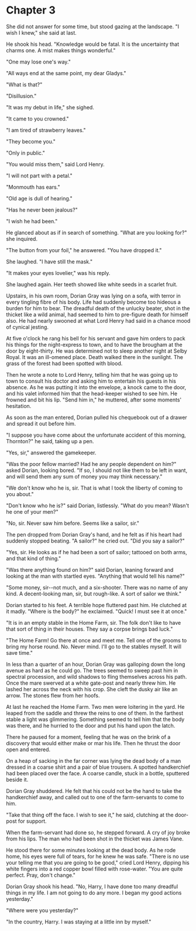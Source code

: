 # Chapter 3

She did not answer for some time, but stood gazing at the landscape. "I wish I knew," she said at last.

He shook his head. "Knowledge would be fatal. It is the uncertainty that charms one. A mist makes things wonderful."

"One may lose one's way."

"All ways end at the same point, my dear Gladys."

"What is that?"

"Disillusion."

"It was my debut in life," she sighed.

"It came to you crowned."

"I am tired of strawberry leaves."

"They become you."

"Only in public."

"You would miss them," said Lord Henry.

"I will not part with a petal."

"Monmouth has ears."

"Old age is dull of hearing."

"Has he never been jealous?"

"I wish he had been."

He glanced about as if in search of something. "What are you looking for?" she inquired.

"The button from your foil," he answered. "You have dropped it."

She laughed. "I have still the mask."

"It makes your eyes lovelier," was his reply.

She laughed again. Her teeth showed like white seeds in a scarlet fruit.

Upstairs, in his own room, Dorian Gray was lying on a sofa, with terror in every tingling fibre of his body. Life had suddenly become too hideous a burden for him to bear. The dreadful death of the unlucky beater, shot in the thicket like a wild animal, had seemed to him to pre-figure death for himself also. He had nearly swooned at what Lord Henry had said in a chance mood of cynical jesting.

At five o'clock he rang his bell for his servant and gave him orders to pack his things for the night-express to town, and to have the brougham at the door by eight-thirty. He was determined not to sleep another night at Selby Royal. It was an ill-omened place. Death walked there in the sunlight. The grass of the forest had been spotted with blood.

Then he wrote a note to Lord Henry, telling him that he was going up to town to consult his doctor and asking him to entertain his guests in his absence. As he was putting it into the envelope, a knock came to the door, and his valet informed him that the head-keeper wished to see him. He frowned and bit his lip. "Send him in," he muttered, after some moments' hesitation.

As soon as the man entered, Dorian pulled his chequebook out of a drawer and spread it out before him.

"I suppose you have come about the unfortunate accident of this morning, Thornton?" he said, taking up a pen.

"Yes, sir," answered the gamekeeper.

"Was the poor fellow married? Had he any people dependent on him?" asked Dorian, looking bored. "If so, I should not like them to be left in want, and will send them any sum of money you may think necessary."

"We don't know who he is, sir. That is what I took the liberty of coming to you about."

"Don't know who he is?" said Dorian, listlessly. "What do you mean? Wasn't he one of your men?"

"No, sir. Never saw him before. Seems like a sailor, sir."

The pen dropped from Dorian Gray's hand, and he felt as if his heart had suddenly stopped beating. "A sailor?" he cried out. "Did you say a sailor?"

"Yes, sir. He looks as if he had been a sort of sailor; tattooed on both arms, and that kind of thing."

"Was there anything found on him?" said Dorian, leaning forward and looking at the man with startled eyes. "Anything that would tell his name?"

"Some money, sir--not much, and a six-shooter. There was no name of any kind. A decent-looking man, sir, but rough-like. A sort of sailor we think."

Dorian started to his feet. A terrible hope fluttered past him. He clutched at it madly. "Where is the body?" he exclaimed. "Quick! I must see it at once."

"It is in an empty stable in the Home Farm, sir. The folk don't like to have that sort of thing in their houses. They say a corpse brings bad luck."

"The Home Farm! Go there at once and meet me. Tell one of the grooms to bring my horse round. No. Never mind. I'll go to the stables myself. It will save time."

In less than a quarter of an hour, Dorian Gray was galloping down the long avenue as hard as he could go. The trees seemed to sweep past him in spectral procession, and wild shadows to fling themselves across his path. Once the mare swerved at a white gate-post and nearly threw him. He lashed her across the neck with his crop. She cleft the dusky air like an arrow. The stones flew from her hoofs.

At last he reached the Home Farm. Two men were loitering in the yard. He leaped from the saddle and threw the reins to one of them. In the farthest stable a light was glimmering. Something seemed to tell him that the body was there, and he hurried to the door and put his hand upon the latch.

There he paused for a moment, feeling that he was on the brink of a discovery that would either make or mar his life. Then he thrust the door open and entered.

On a heap of sacking in the far corner was lying the dead body of a man dressed in a coarse shirt and a pair of blue trousers. A spotted handkerchief had been placed over the face. A coarse candle, stuck in a bottle, sputtered beside it.

Dorian Gray shuddered. He felt that his could not be the hand to take the handkerchief away, and called out to one of the farm-servants to come to him.

"Take that thing off the face. I wish to see it," he said, clutching at the door-post for support.

When the farm-servant had done so, he stepped forward. A cry of joy broke from his lips. The man who had been shot in the thicket was James Vane.

He stood there for some minutes looking at the dead body. As he rode home, his eyes were full of tears, for he knew he was safe. "There is no use your telling me that you are going to be good," cried Lord Henry, dipping his white fingers into a red copper bowl filled with rose-water. "You are quite perfect. Pray, don't change."

Dorian Gray shook his head. "No, Harry, I have done too many dreadful things in my life. I am not going to do any more. I began my good actions yesterday."

"Where were you yesterday?"

"In the country, Harry. I was staying at a little inn by myself."